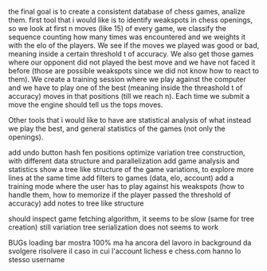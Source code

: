 the final goal is to create a consistent database of chess games, analize them. 
first tool that i would like is to identify weakspots in chess openings, so we look at first n moves (like 15) of every game, we classify the sequence counting how many times was encountered and we weights it with the elo of the players.
We see if the moves we played was good or bad, meaning inside a certain threshold t of accuracy.
We also get those games where our opponent did not played the best move and we have not faced it before (those are possible weakspots since we did not know how to react to them).
We create a training session where we play against the computer and we have to play one of the best (meaning inside the threashold t of accuracy) moves in that positions (till we reach n). 
Each time we submit a move the engine should tell us the tops moves.

Other tools that i would like to have are statistical analysis of what instead we play the best, and general statistics of the games (not only the openings).

add undo button
hash fen positions
optimize variation tree construction, with different data structure and parallelization
add game analysis and statistics
show a tree like structure of the game variations, to explore more lines at the same time
add filters to games (data, elo, account)
add a training mode where the user has to play against his weakspots (how to handle them, how to memorize if the player passed the threshold of accuracy)
add notes to tree like structure

should inspect game fetching algorithm, it seems to be slow (same for tree creation)
still variation tree serialization does not seems to work

BUGs
loading bar mostra 100% ma ha ancora del lavoro in background da svolgere
risolvere il caso in cui l'account lichess e chess.com hanno lo stesso username